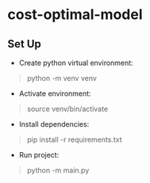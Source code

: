 # cost-optimal-model

## Set Up

- Create python virtual environment:
> python -m venv venv


- Activate environment:
> source venv/bin/activate

- Install dependencies:
>pip install -r requirements.txt

- Run project:
>python -m main.py